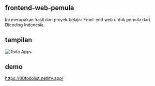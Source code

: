 ## frontend-web-pemula
Ini merupakan hasil dari proyek belajar Front-end web untuk pemula dari Dicoding Indonesia.

## tampilan
![Todo Apps](https://user-images.githubusercontent.com/52828971/123207421-8cd16880-d4e7-11eb-9788-00a8c4b09d0f.png)

## demo
https://00todolist.netlify.app/
